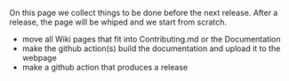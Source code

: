 On this page we collect things to be done before the next release. After a release, the page will be whiped and we start from scratch.

* move all Wiki pages that fit into Contributing.md or the Documentation
* make the github action(s) build the documentation and upload it to the webpage
* make a github action that produces a release